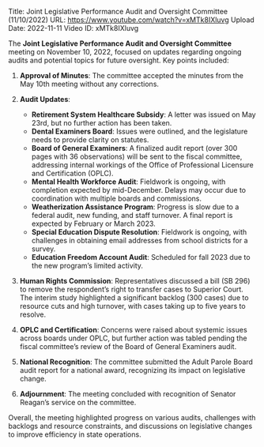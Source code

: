 Title: Joint Legislative Performance Audit and Oversight Committee (11/10/2022)
URL: https://www.youtube.com/watch?v=xMTk8IXluvg
Upload Date: 2022-11-11
Video ID: xMTk8IXluvg

The **Joint Legislative Performance Audit and Oversight Committee** meeting on November 10, 2022, focused on updates regarding ongoing audits and potential topics for future oversight. Key points included:

1. **Approval of Minutes**: The committee accepted the minutes from the May 10th meeting without any corrections.  
   
2. **Audit Updates**:  
   - **Retirement System Healthcare Subsidy**: A letter was issued on May 23rd, but no further action has been taken.  
   - **Dental Examiners Board**: Issues were outlined, and the legislature needs to provide clarity on statutes.  
   - **Board of General Examiners**: A finalized audit report (over 300 pages with 36 observations) will be sent to the fiscal committee, addressing internal workings of the Office of Professional Licensure and Certification (OPLC).  
   - **Mental Health Workforce Audit**: Fieldwork is ongoing, with completion expected by mid-December. Delays may occur due to coordination with multiple boards and commissions.  
   - **Weatherization Assistance Program**: Progress is slow due to a federal audit, new funding, and staff turnover. A final report is expected by February or March 2023.  
   - **Special Education Dispute Resolution**: Fieldwork is ongoing, with challenges in obtaining email addresses from school districts for a survey.  
   - **Education Freedom Account Audit**: Scheduled for fall 2023 due to the new program’s limited activity.  

3. **Human Rights Commission**: Representatives discussed a bill (SB 296) to remove the respondent’s right to transfer cases to Superior Court. The interim study highlighted a significant backlog (300 cases) due to resource cuts and high turnover, with cases taking up to five years to resolve.  

4. **OPLC and Certification**: Concerns were raised about systemic issues across boards under OPLC, but further action was tabled pending the fiscal committee’s review of the Board of General Examiners audit.  

5. **National Recognition**: The committee submitted the Adult Parole Board audit report for a national award, recognizing its impact on legislative change.  

6. **Adjournment**: The meeting concluded with recognition of Senator Reagan’s service on the committee.  

Overall, the meeting highlighted progress on various audits, challenges with backlogs and resource constraints, and discussions on legislative changes to improve efficiency in state operations.